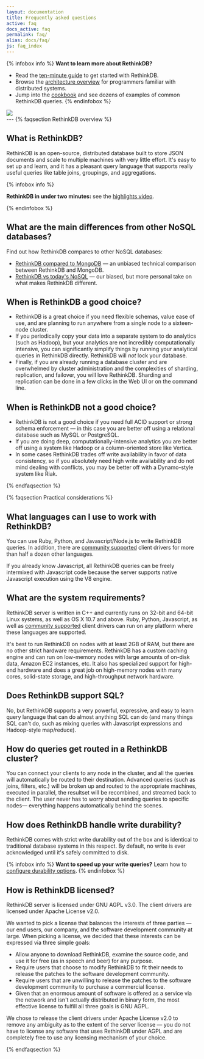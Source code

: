 ```yaml
---
layout: documentation
title: Frequently asked questions
active: faq
docs_active: faq
permalink: faq/
alias: docs/faq/
js: faq_index
---
```

{% infobox info %}
<strong>Want to learn more about RethinkDB?</strong>

* Read the <a href="/docs/guide/javascript/">ten-minute guide</a> to get started with RethinkDB.
* Browse the <a href="/docs/architecture/">architecture overview</a> for programmers familiar with distributed systems.
* Jump into the [cookbook](/docs/cookbook/javascript/) and see dozens of examples of common RethinkDB queries.
{% endinfobox %}

<img src="/assets/images/docs/api_illustrations/faq.png" class="api_command_illustration" />

<div id="faqcontents"></div>
---
{% faqsection RethinkDB overview %}

## What is RethinkDB? ##

RethinkDB is an open-source, distributed database built to store JSON
documents and scale to multiple machines with very little effort. It's
easy to set up and learn, and it has a pleasant query language that
supports really useful queries like table joins, groupings, and
aggregations.

{% infobox info %}
    <p><strong>RethinkDB in under two minutes:</strong> see the <a href="/videos/what-is-rethinkdb">highlights video</a>.</p>
{% endinfobox %}

## What are the main differences from other NoSQL databases? ##

Find out how RethinkDB compares to other NoSQL databases:

- [RethinkDB compared to MongoDB](/docs/comparison-tables/) &mdash; an unbiased technical comparison between RethinkDB and MongoDB.
- [RethinkDB vs today's NoSQL](/blog/mongodb-biased-comparison/) &mdash; our biased, but more personal take on what makes RethinkDB different.

## When is RethinkDB a good choice? ##

- RethinkDB is a great choice if you need flexible schemas, value ease of use,
  and are planning to run anywhere from a single node to a sixteen-node
  cluster.
- If you periodically copy your data into a separate system to do analytics
  (such as Hadoop), but your analytics are not incredibly computationally
  intensive, you can significantly simplify things by running your analytical
  queries in RethinkDB directly. RethinkDB will _not_ lock your database.
- Finally, if you are already running a database cluster and are overwhelmed by
  cluster administration and the complexities of sharding, replication, and
  failover, you will love RethinkDB. Sharding and replication can be done in a
  few clicks in the Web UI or on the command line.

## When is RethinkDB not a good choice? ##

- RethinkDB is not a good choice if you need full ACID support or strong schema
  enforcement &mdash; in this case you are better off using a relational
  database such as MySQL or PostgreSQL.
- If you are doing deep, computationally-intensive analytics you are better off
  using a system like Hadoop or a column-oriented store like Vertica.
- In some cases RethinkDB trades off write availability in favor of data
  consistency, so if you absolutely need high write availability and do not
  mind dealing with conflicts, you may be better off with a Dynamo-style system
  like Riak.

{% endfaqsection %}

{% faqsection Practical considerations %}

## What languages can I use to work with RethinkDB? ##

You can use Ruby, Python, and Javascript/Node.js to write RethinkDB
queries. In addition, there are [community
supported](/docs/install-drivers/) client drivers for more than half a
dozen other languages.

If you already know Javascript, all RethinkDB queries can be freely
intermixed with Javascript code because the server supports native
Javascript execution using the V8 engine.

## What are the system requirements? ##

RethinkDB server is written in C++ and currently runs on 32-bit and
64-bit Linux systems, as well as OS X 10.7 and above. Ruby, Python,
Javascript, as well as [community supported](/docs/install-drivers/)
client drivers can run on any platform where these languages are
supported.

It's best to run RethinkDB on nodes with at least 2GB of RAM, but
there are no other strict hardware requirements. RethinkDB has a
custom caching engine and can run on low-memory nodes with large
amounts of on-disk data, Amazon EC2 instances, etc. It also has
specialized support for high-end hardware and does a great job on
high-memory nodes with many cores, solid-state storage, and
high-throughput network hardware.

## Does RethinkDB support SQL? ##

No, but RethinkDB supports a very powerful, expressive, and easy to
learn query language that can do almost anything SQL can do (and many
things SQL can't do, such as mixing queries with Javascript
expressions and Hadoop-style map/reduce).

## How do queries get routed in a RethinkDB cluster? ##

You can connect your clients to any node in the cluster, and all the
queries will automatically be routed to their destination. Advanced
queries (such as joins, filters, etc.) will be broken up and routed to
the appropriate machines, executed in parallel, the resultset will be
recombined, and streamed back to the client. The user never has to
worry about sending queries to specific nodes&mdash; everything happens
automatically behind the scenes. 

## How does RethinkDB handle write durability? ##

RethinkDB comes with strict write durability out of the box and is
identical to traditional database systems in this respect. By default,
no write is ever acknowledged until it's safely committed to disk.

{% infobox info %}
<strong>Want to speed up your write queries?</strong> Learn how to
[configure durability options](/docs/troubleshooting/#why-are-my-inserts-slow).
{% endinfobox %}

## How is RethinkDB licensed? ##

RethinkDB server is licensed under GNU AGPL v3.0. The client drivers
are licensed under Apache License v2.0.

We wanted to pick a license that balances the interests of three
parties &mdash; our end users, our company, and the software
development community at large. When picking a license, we decided
that these interests can be expressed via three simple goals:

- Allow anyone to download RethinkDB, examine the source code, and use it for
  free (as in speech and beer) for any purpose.
- Require users that choose to modify RethinkDB to fit their needs to release
  the patches to the software development community.
- Require users that are unwilling to release the patches to the software
  development community to purchase a commercial license.
- Given that an enormous amount of software is offered as a service via the
  network and isn't actually distributed in binary form, the most effective
  license to fulfill all three goals is GNU AGPL.

We chose to release the client drivers under Apache License v2.0 to
remove any ambiguity as to the extent of the server license &mdash;
you do not have to license any software that uses RethinkDB under AGPL
and are completely free to use any licensing mechanism of your choice.

{% endfaqsection %}


